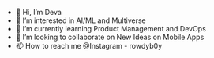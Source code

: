 - 👋 Hi, I’m Deva
- 👀 I’m interested in AI/ML and Multiverse 
- 🌱 I’m currently learning Product Management and DevOps
- 💞️ I’m looking to collaborate on New Ideas on Mobile Apps
- 📫 How to reach me @Instagram - rowdyb0y

<!---
dpichikari/dpichikari is a ✨ special ✨ repository because its `README.md` (this file) appears on your GitHub profile.
You can click the Preview link to take a look at your changes.
--->
